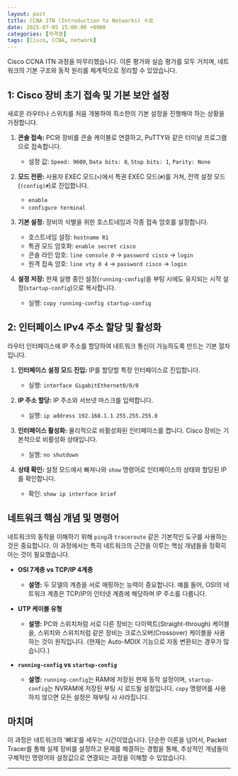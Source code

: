 ```yaml
---
layout: post
title: CCNA ITN (Introduction to Networks) 수료
date: 2025-07-05 15:00:00 +0900
categories: [자격증]
tags: [Cisco, CCNA, network]
---
```

Cisco CCNA ITN 과정을 마무리했습니다. 이론 평가와 실습 평가를 모두 거치며, 네트워크의 기본 구조와 동작 원리를 체계적으로 정리할 수 있었습니다.

## 1: Cisco 장비 초기 접속 및 기본 보안 설정

새로운 라우터나 스위치를 처음 개봉하여 최소한의 기본 설정을 진행해야 하는 상황을 가정합니다.

1.  **콘솔 접속:** PC와 장비를 콘솔 케이블로 연결하고, PuTTY와 같은 터미널 프로그램으로 접속합니다.
    *   설정 값: `Speed: 9600`, `Data bits: 8`, `Stop bits: 1`, `Parity: None`

2.  **모드 전환:** 사용자 EXEC 모드(`>`)에서 특권 EXEC 모드(`#`)를 거쳐, 전역 설정 모드(`(config)#`)로 진입합니다.
    *   `enable`
    *   `configure terminal`

3.  **기본 설정:** 장비의 식별을 위한 호스트네임과 각종 접속 암호를 설정합니다.
    *   호스트네임 설정: `hostname R1`
    *   특권 모드 암호화: `enable secret cisco`
    *   콘솔 라인 암호: `line console 0` -> `password cisco` -> `login`
    *   원격 접속 암호: `line vty 0 4` -> `password cisco` -> `login`

4.  **설정 저장:** 현재 실행 중인 설정(`running-config`)을 부팅 시에도 유지되는 시작 설정(`startup-config`)으로 복사합니다.
    *   실행: `copy running-config startup-config`

## 2: 인터페이스 IPv4 주소 할당 및 활성화

라우터 인터페이스에 IP 주소를 할당하여 네트워크 통신이 가능하도록 만드는 기본 절차입니다.

1.  **인터페이스 설정 모드 진입:** IP를 할당할 특정 인터페이스로 진입합니다.
    *   실행: `interface GigabitEthernet0/0/0`

2.  **IP 주소 할당:** IP 주소와 서브넷 마스크를 입력합니다.
    *   실행: `ip address 192.168.1.1 255.255.255.0`

3.  **인터페이스 활성화:** 물리적으로 비활성화된 인터페이스를 켭니다. Cisco 장비는 기본적으로 비활성화 상태입니다.
    *   실행: `no shutdown`

4.  **상태 확인:** 설정 모드에서 빠져나와 `show` 명령어로 인터페이스의 상태와 할당된 IP를 확인합니다.
    *   확인: `show ip interface brief`

## 네트워크 핵심 개념 및 명령어

네트워크의 동작을 이해하기 위해 `ping`과 `traceroute` 같은 기본적인 도구를 사용하는 것은 중요합니다. 이 과정에서는 특히 네트워크의 근간을 이루는 핵심 개념들을 정확히 아는 것이 필요했습니다.

*   **OSI 7계층 vs TCP/IP 4계층**
    *   **설명:** 두 모델의 계층을 서로 매핑하는 능력이 중요합니다. 예를 들어, OSI의 네트워크 계층은 TCP/IP의 인터넷 계층에 해당하며 IP 주소를 다룹니다.

*   **UTP 케이블 유형**
    *   **설명:** PC와 스위치처럼 서로 다른 장비는 다이렉트(Straight-through) 케이블을, 스위치와 스위치처럼 같은 장비는 크로스오버(Crossover) 케이블을 사용하는 것이 원칙입니다. (현재는 Auto-MDIX 기능으로 자동 변환되는 경우가 많습니다.)

*   **`running-config` vs `startup-config`**
    *   **설명:** `running-config`는 RAM에 저장된 현재 동작 설정이며, `startup-config`는 NVRAM에 저장된 부팅 시 로드될 설정입니다. `copy` 명령어를 사용하지 않으면 모든 설정은 재부팅 시 사라집니다.

## 마치며

이 과정은 네트워크의 ‘뼈대’를 세우는 시간이었습니다. 단순한 이론을 넘어서, Packet Tracer를 통해 실제 장비를 설정하고 문제를 해결하는 경험을 통해, 추상적인 개념들이 구체적인 명령어와 설정값으로 연결되는 과정을 이해할 수 있었습니다.


<hr class="short-rule">

